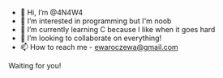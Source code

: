 - 👋 Hi, I’m @4N4W4
- 👀 I’m interested in programming but I'm noob
- 🌱 I’m currently learning C because I like when it goes hard
- 💞️ I’m looking to collaborate on everything!
- 📫 How to reach me - ewaroczewa@gmail.com

Waiting for you!
